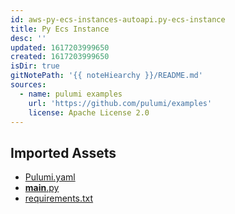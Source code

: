 ```yaml
---
id: aws-py-ecs-instances-autoapi.py-ecs-instance
title: Py Ecs Instance
desc: ''
updated: 1617203999650
created: 1617203999650
isDir: true
gitNotePath: '{{ noteHiearchy }}/README.md'
sources:
  - name: pulumi examples
    url: 'https://github.com/pulumi/examples'
    license: Apache License 2.0
---
```

## Imported Assets

- [Pulumi.yaml](/assets/pulumi.yaml)
- [**main**.py](/assets/__main__.py)
- [requirements.txt](/assets/requirements.txt)

